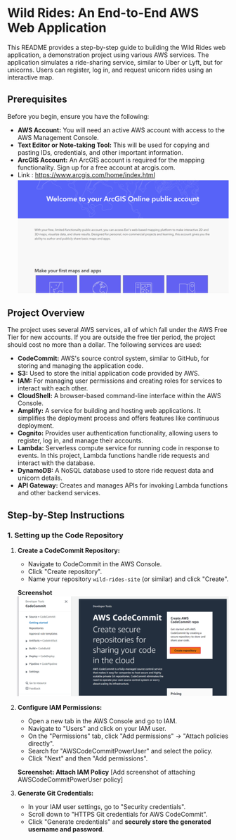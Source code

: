
# Wild Rides: An End-to-End AWS Web Application

This README provides a step-by-step guide to building the Wild Rides web application, a demonstration project using various AWS services. The application simulates a ride-sharing service, similar to Uber or Lyft, but for unicorns. Users can register, log in, and request unicorn rides using an interactive map.

## Prerequisites

Before you begin, ensure you have the following:

- **AWS Account:** You will need an active AWS account with access to the AWS Management Console.
- **Text Editor or Note-taking Tool:** This will be used for copying and pasting IDs, credentials, and other important information.
- **ArcGIS Account:** An ArcGIS account is required for the mapping functionality. Sign up for a free account at arcgis.com.
- Link : https://www.arcgis.com/home/index.html
![](https://github.com/Kishor-Bibin/uni_ride_AWS_web_application/blob/05e955a8187248c7b52b8c215b6da33486b33d18/Screenshots/Arcgis.png)

## Project Overview

The project uses several AWS services, all of which fall under the AWS Free Tier for new accounts. If you are outside the free tier period, the project should cost no more than a dollar. The following services are used:

- **CodeCommit:** AWS's source control system, similar to GitHub, for storing and managing the application code.
- **S3:** Used to store the initial application code provided by AWS.
- **IAM:** For managing user permissions and creating roles for services to interact with each other.
- **CloudShell:** A browser-based command-line interface within the AWS Console.
- **Amplify:** A service for building and hosting web applications. It simplifies the deployment process and offers features like continuous deployment.
- **Cognito:** Provides user authentication functionality, allowing users to register, log in, and manage their accounts.
- **Lambda:** Serverless compute service for running code in response to events. In this project, Lambda functions handle ride requests and interact with the database.
- **DynamoDB:** A NoSQL database used to store ride request data and unicorn details.
- **API Gateway:** Creates and manages APIs for invoking Lambda functions and other backend services.

## Step-by-Step Instructions

### 1. Setting up the Code Repository

1. **Create a CodeCommit Repository:**
    - Navigate to CodeCommit in the AWS Console.
    - Click "Create repository".
    - Name your repository `wild-rides-site` (or similar) and click "Create".
    
    **Screenshot**
    ![](https://github.com/Kishor-Bibin/uni_ride_AWS_web_application/blob/d3815351e1f14985f61f1c8f3e5240d92c2f93a4/Screenshots/AWS%20Codecommit%20Creation%20page%20.png)
    
2. **Configure IAM Permissions:**
    - Open a new tab in the AWS Console and go to IAM.
    - Navigate to "Users" and click on your IAM user.
    - On the "Permissions" tab, click "Add permissions" -> "Attach policies directly".
    - Search for "AWSCodeCommitPowerUser" and select the policy.
    - Click "Next" and then "Add permissions".
    
    **Screenshot: Attach IAM Policy**
    [Add screenshot of attaching AWSCodeCommitPowerUser policy]
    
3. **Generate Git Credentials:**
    - In your IAM user settings, go to "Security credentials".
    - Scroll down to "HTTPS Git credentials for AWS CodeCommit".
    - Click "Generate credentials" and **securely store the generated username and password**.

